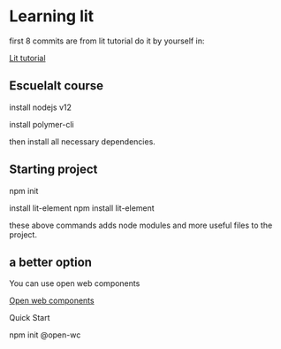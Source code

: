 # Learning lit

first 8 commits are from lit tutorial
do it by yourself in:

[Lit tutorial](https://lit.dev/tutorials/intro-to-lit/)

## EscuelaIt course

install nodejs
v12

install polymer-cli

then install all necessary dependencies.

## Starting project
npm init

install lit-element
npm install lit-element

these above commands adds node modules and more useful files to the project.

## a better option

You can use open web components

[Open web components](https://open-wc.org/guides/)

Quick Start

npm init @open-wc

